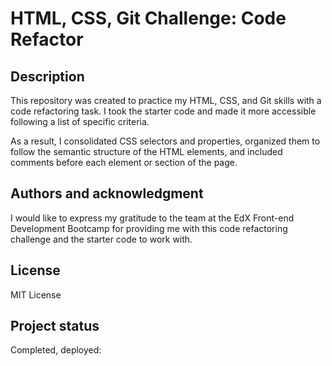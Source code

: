 # HTML, CSS, Git Challenge: Code Refactor

## Description

This repository was created to practice my HTML, CSS, and Git skills with a code refactoring task. I took the starter code and made it more accessible following a list of specific criteria.

As a result, I consolidated CSS selectors and properties, organized them to follow the semantic structure of the HTML elements, and included comments before each element or section of the page.

## Authors and acknowledgment

I would like to express my gratitude to the team at the EdX Front-end Development Bootcamp for providing me with this code refactoring challenge and the starter code to work with.

## License

MIT License

## Project status

Completed, deployed:

